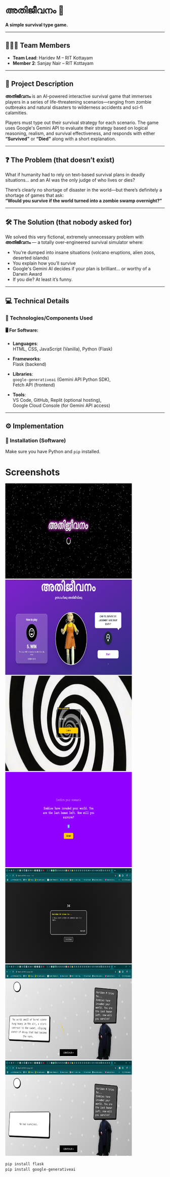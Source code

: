 # അതിജീവനം 🎯

**A simple survival type game.**

---

## 🧑‍🤝‍🧑 Team Members

- **Team Lead**: Haridev M – RIT Kottayam  
- **Member 2**: Sanjay Nair – RIT Kottayam  

---

## 📌 Project Description

**അതിജീവനം** is an AI-powered interactive survival game that immerses players in a series of life-threatening scenarios—ranging from zombie outbreaks and natural disasters to wilderness accidents and sci-fi calamities.

Players must type out their survival strategy for each scenario. The game uses Google's Gemini API to evaluate their strategy based on logical reasoning, realism, and survival effectiveness, and responds with either **“Survived”** or **“Died”** along with a short explanation.

---

## ❓ The Problem (that doesn’t exist)

What if humanity had to rely on text-based survival plans in deadly situations… and an AI was the only judge of who lives or dies?

There’s clearly no shortage of disaster in the world—but there’s definitely a shortage of games that ask:  
**“Would you survive if the world turned into a zombie swamp overnight?”**

---

## 🛠️ The Solution (that nobody asked for)

We solved this very fictional, extremely unnecessary problem with **അതിജീവനം** — a totally over-engineered survival simulator where:

- You're dumped into insane situations (volcano eruptions, alien zoos, deserted islands)
- You explain how you’ll survive
- Google's Gemini AI decides if your plan is brilliant… or worthy of a Darwin Award
- If you die? At least it’s funny.

---

## 💻 Technical Details

### 🔧 Technologies/Components Used

#### 🖥️ For Software:

- **Languages**:  
  HTML, CSS, JavaScript (Vanilla), Python (Flask)

- **Frameworks**:  
  Flask (backend)

- **Libraries**:  
  `google-generativeai` (Gemini API Python SDK),  
  Fetch API (frontend)

- **Tools**:  
  VS Code, GitHub, Replit (optional hosting),  
  Google Cloud Console (for Gemini API access)

---

## ⚙️ Implementation

### 🧪 Installation (Software)

Make sure you have Python and `pip` installed.

# Screenshots
<img src="images/splashscreen.png"  width="400" height="300">
<img src="images/homescreen.png"  width="400" height="300">
<img src="images/nameselection.png"  width="400" height="300">
<img src="images/scenario.png"  width="400" height="300">
<img src="images/Survival_Strategy.png"  width="400" height="300">
<img src="images/LAST.png"  width="400" height="300">
<img src="images/LAST (2).png"  width="400" height="300">

```bash
pip install flask
pip install google-generativeai
